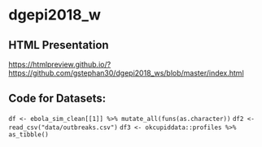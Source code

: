 # dgepi2018_w

## HTML Presentation
https://htmlpreview.github.io/?https://github.com/gstephan30/dgepi2018_ws/blob/master/index.html

## Code for Datasets:

`df <- ebola_sim_clean[[1]] %>% mutate_all(funs(as.character))`
`df2 <- read_csv("data/outbreaks.csv")`
`df3 <- okcupiddata::profiles %>% as_tibble()`

